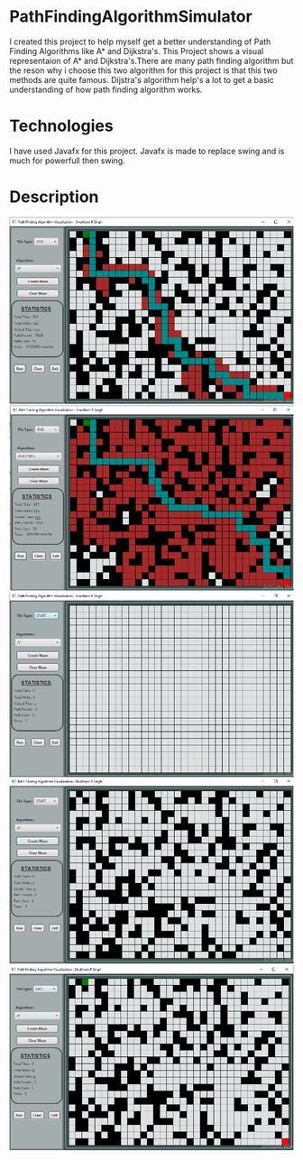 # PathFindingAlgorithmSimulator
  I created this project to help myself get a better understanding of Path Finding Algorithms like A* and Dijkstra's. This Project shows a visual representaion of A* and Dijkstra's.There are many path finding algorithm but the reson why i choose this two algorithm for this project is that this two methods are quite famous. Dijstra's algorithm help's a lot to get a basic understanding of how path finding algorithm works.
  
# Technologies 
  I have used Javafx for this project. Javafx is made to replace swing and is much for powerfull then swing.
# Description
![alt text](https://github.com/ShubhamRajanSingh/PathFindingAlgorithmSimulator/blob/master/AlgorithmSimulation/src/img/Astar.png)
![alt text](https://github.com/ShubhamRajanSingh/PathFindingAlgorithmSimulator/blob/master/AlgorithmSimulation/src/img/Dijkstra.png)
![alt text](https://github.com/ShubhamRajanSingh/PathFindingAlgorithmSimulator/blob/master/AlgorithmSimulation/src/img/mainScreen.png)
![alt text](https://github.com/ShubhamRajanSingh/PathFindingAlgorithmSimulator/blob/master/AlgorithmSimulation/src/img/withGrid.png)
![alt text](https://github.com/ShubhamRajanSingh/PathFindingAlgorithmSimulator/blob/master/AlgorithmSimulation/src/img/withStartEnd.png)
